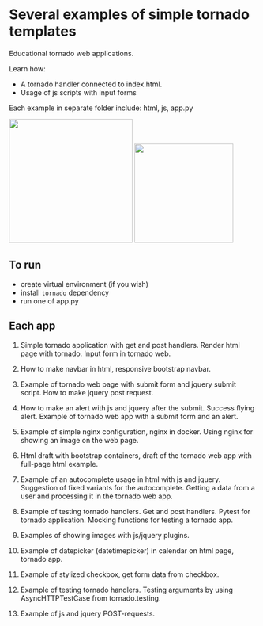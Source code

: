 # Several examples of simple tornado templates
Educational tornado web applications.

Learn how:
- A tornado handler connected to index.html.
- Usage of js scripts with input forms

Each example in separate folder include: html, js, app.py

<img src="https://user-images.githubusercontent.com/8655093/215316169-6a0dd2cb-7f99-4d08-9e75-b981dd0ce804.jpg" height="250"> </img>
<img src="https://user-images.githubusercontent.com/8655093/215316371-b7ddd0d4-c158-4460-bfa0-f0f87df1e99a.jpg" height="200"> </img>

## To run
- create virtual environment (if you wish)
- install `tornado` dependency
- run one of app.py


## Each app
1) Simple tornado application with get and post handlers. Render html page with tornado. Input form in tornado web.

2) How to make navbar in html, responsive bootstrap navbar.

3) Example of tornado web page with submit form and jquery submit script. How to make jquery post request.

4) How to make an alert with js and jquery after the submit. Success flying alert. Example of tornado web app with a submit form and an alert.

5) Example of simple nginx configuration, nginx in docker. Using nginx for showing an image on the web page.

6) Html draft with bootstrap containers, draft of the tornado web app with full-page html example.

7) Example of an autocomplete usage in html with js and jquery. Suggestion of fixed variants for the autocomplete. Getting a data from a user and processing it in the tornado web app. 

8) Example of testing tornado handlers. Get and post handlers. Pytest for tornado application. Mocking functions for testing a tornado app.

9) Examples of showing images with js/jquery plugins.

10) Example of datepicker (datetimepicker) in calendar on html page, tornado app.

11) Example of stylized checkbox, get form data from checkbox.


17) Example of testing tornado handlers. Testing arguments by using AsyncHTTPTestCase from tornado.testing.

18) Example of js and jquery POST-requests.